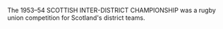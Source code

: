 The 1953–54 SCOTTISH INTER-DISTRICT CHAMPIONSHIP was a rugby union competition for Scotland's district teams.
